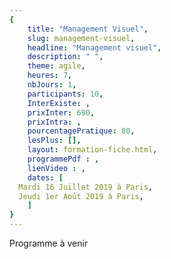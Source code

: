 ```yaml
---
{
	title: "Management Visuel",
	slug: management-visuel, 
	headline: "Management visuel",
	description: " ",
	theme: agile,
	heures: 7,
	nbJours: 1,
	participants: 10,
	InterExiste: ,
	prixInter: 690,
	prixIntra: ,
	pourcentagePratique: 80,
	lesPlus: [],
	layout: formation-fiche.html, 
	programmePdf : ,
	lienVideo : ,
	dates: [
  Mardi 16 Juillet 2019 à Paris,
  Jeudi 1er Août 2019 à Paris,
	]
}
---
```


Programme à venir 
